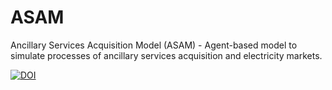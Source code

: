 # ASAM
Ancillary Services Acquisition Model (ASAM) - Agent-based model to simulate processes of ancillary services acquisition and electricity markets.




[![DOI](https://zenodo.org/badge/353654651.svg)](https://zenodo.org/badge/latestdoi/353654651)





